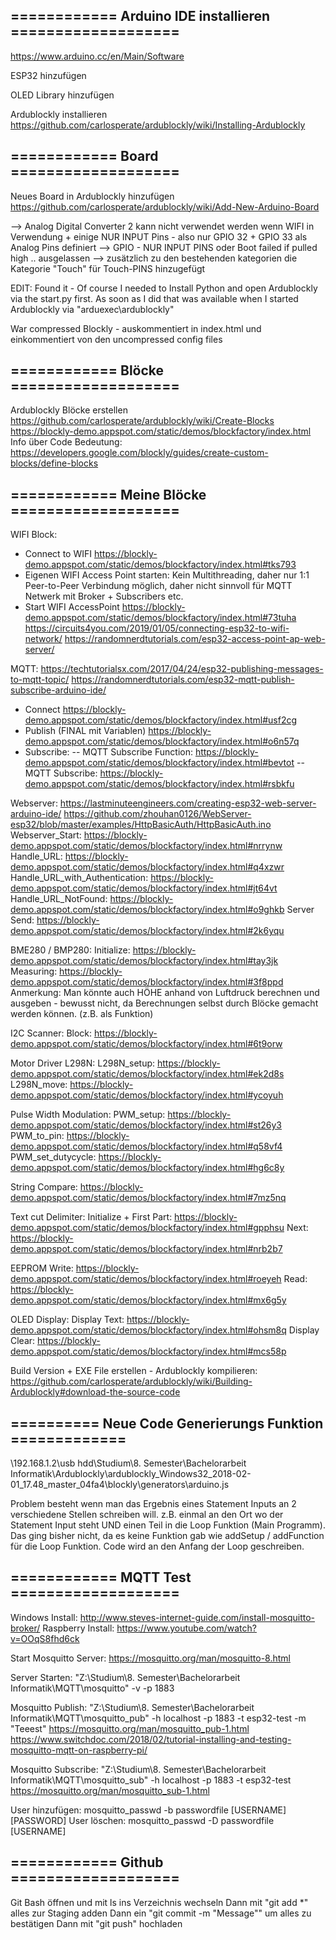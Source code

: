 ﻿## ============ Arduino IDE installieren ===================

https://www.arduino.cc/en/Main/Software

ESP32 hinzufügen

OLED Library hinzufügen

Ardublockly installieren
https://github.com/carlosperate/ardublockly/wiki/Installing-Ardublockly


## ============ Board ===================

Neues Board in Ardublockly hinzufügen
https://github.com/carlosperate/ardublockly/wiki/Add-New-Arduino-Board

--> Analog Digital Converter 2 kann nicht verwendet werden wenn WIFI in Verwendung
	+ einige NUR INPUT Pins - also nur GPIO 32 + GPIO 33 als Analog Pins definiert
--> GPIO - NUR INPUT PINS oder Boot failed if pulled high .. ausgelassen
--> zusätzlich zu den bestehenden kategorien die Kategorie "Touch" für Touch-PINS hinzugefügt	

EDIT: Found it - Of course I needed to Install Python and open Ardublockly via the start.py first.
As soon as I did that was available when I started Ardublockly via "arduexec\ardublockly"

War compressed Blockly - auskommentiert in index.html und einkommentiert von den uncompressed config files

## ============ Blöcke ===================

Ardublockly Blöcke erstellen
https://github.com/carlosperate/ardublockly/wiki/Create-Blocks
https://blockly-demo.appspot.com/static/demos/blockfactory/index.html
Info über Code Bedeutung: https://developers.google.com/blockly/guides/create-custom-blocks/define-blocks

## ============ Meine Blöcke ===================

WIFI Block:
- Connect to WIFI https://blockly-demo.appspot.com/static/demos/blockfactory/index.html#tks793
- Eigenen WIFI Access Point starten: Kein Multithreading, daher nur 1:1 Peer-to-Peer Verbindung möglich, daher nicht sinnvoll für MQTT Netwerk mit Broker + Subscribers etc.
- Start WIFI AccessPoint https://blockly-demo.appspot.com/static/demos/blockfactory/index.html#73tuha
	https://circuits4you.com/2019/01/05/connecting-esp32-to-wifi-network/
	https://randomnerdtutorials.com/esp32-access-point-ap-web-server/

MQTT: https://techtutorialsx.com/2017/04/24/esp32-publishing-messages-to-mqtt-topic/
https://randomnerdtutorials.com/esp32-mqtt-publish-subscribe-arduino-ide/
- Connect https://blockly-demo.appspot.com/static/demos/blockfactory/index.html#usf2cg
- Publish (FINAL mit Variablen) https://blockly-demo.appspot.com/static/demos/blockfactory/index.html#o6n57q
- Subscribe:
-- MQTT Subscribe Function: https://blockly-demo.appspot.com/static/demos/blockfactory/index.html#bevtot
-- MQTT Subscribe: https://blockly-demo.appspot.com/static/demos/blockfactory/index.html#rsbkfu

Webserver:
https://lastminuteengineers.com/creating-esp32-web-server-arduino-ide/
https://github.com/zhouhan0126/WebServer-esp32/blob/master/examples/HttpBasicAuth/HttpBasicAuth.ino
Webserver_Start: https://blockly-demo.appspot.com/static/demos/blockfactory/index.html#nrrynw
Handle_URL: https://blockly-demo.appspot.com/static/demos/blockfactory/index.html#q4xzwr
Handle_URL_with_Authentication: https://blockly-demo.appspot.com/static/demos/blockfactory/index.html#jt64vt
Handle_URL_NotFound: https://blockly-demo.appspot.com/static/demos/blockfactory/index.html#o9ghkb
Server Send: https://blockly-demo.appspot.com/static/demos/blockfactory/index.html#2k6yqu

BME280 / BMP280:
Initialize: https://blockly-demo.appspot.com/static/demos/blockfactory/index.html#tay3jk
Measuring: https://blockly-demo.appspot.com/static/demos/blockfactory/index.html#3f8ppd
Anmerkung: Man könnte auch HÖHE anhand von Luftdruck berechnen und ausgeben - bewusst nicht, da Berechnungen selbst durch Blöcke gemacht werden können. (z.B. als Funktion)

I2C Scanner:
Block: https://blockly-demo.appspot.com/static/demos/blockfactory/index.html#6t9orw

Motor Driver L298N:
L298N_setup: https://blockly-demo.appspot.com/static/demos/blockfactory/index.html#ek2d8s
L298N_move: https://blockly-demo.appspot.com/static/demos/blockfactory/index.html#ycoyuh

Pulse Width Modulation:
PWM_setup: https://blockly-demo.appspot.com/static/demos/blockfactory/index.html#st26y3
PWM_to_pin: https://blockly-demo.appspot.com/static/demos/blockfactory/index.html#q58vf4
PWM_set_dutycycle: https://blockly-demo.appspot.com/static/demos/blockfactory/index.html#hg6c8y

String Compare:
https://blockly-demo.appspot.com/static/demos/blockfactory/index.html#7mz5nq

Text cut Delimiter: 
Initialize + First Part: https://blockly-demo.appspot.com/static/demos/blockfactory/index.html#gpphsu
Next: https://blockly-demo.appspot.com/static/demos/blockfactory/index.html#nrb2b7

EEPROM
Write: https://blockly-demo.appspot.com/static/demos/blockfactory/index.html#roeyeh
Read: https://blockly-demo.appspot.com/static/demos/blockfactory/index.html#mx6g5y

OLED Display:
Display Text: https://blockly-demo.appspot.com/static/demos/blockfactory/index.html#ohsm8q
Display Clear: https://blockly-demo.appspot.com/static/demos/blockfactory/index.html#mcs58p


Build Version + EXE File erstellen - Ardublockly kompilieren: https://github.com/carlosperate/ardublockly/wiki/Building-Ardublockly#download-the-source-code


## ========== Neue Code Generierungs Funktion =============

\\192.168.1.2\usb hdd\Studium\8. Semester\Bachelorarbeit Informatik\Ardublockly\ardublockly_Windows32_2018-02-01_17.48_master_04fa4\blockly\generators\arduino.js

Problem besteht wenn man das Ergebnis eines Statement Inputs an 2 verschiedene Stellen schreiben will. z.B. einmal an den Ort wo der Statement Input steht UND einen Teil in die Loop Funktion (Main Programm). Das ging bisher nicht, da es keine Funktion gab wie addSetup / addFunction für die Loop Funktion. Code wird an den Anfang der Loop geschreiben.


## ============ MQTT Test ===================

Windows Install: http://www.steves-internet-guide.com/install-mosquitto-broker/
Raspberry Install: https://www.youtube.com/watch?v=OOqS8fhd6ck

Start Mosquitto Server: https://mosquitto.org/man/mosquitto-8.html

Server Starten: "Z:\Studium\8. Semester\Bachelorarbeit Informatik\MQTT\mosquitto" -v -p 1883

Mosquitto Publish: "Z:\Studium\8. Semester\Bachelorarbeit Informatik\MQTT\mosquitto_pub" -h localhost -p 1883 -t esp32-test -m "Teeest"
https://mosquitto.org/man/mosquitto_pub-1.html
https://www.switchdoc.com/2018/02/tutorial-installing-and-testing-mosquitto-mqtt-on-raspberry-pi/

Mosquitto Subscribe: "Z:\Studium\8. Semester\Bachelorarbeit Informatik\MQTT\mosquitto_sub" -h localhost -p 1883 -t esp32-test
https://mosquitto.org/man/mosquitto_sub-1.html 

User hinzufügen: mosquitto_passwd -b passwordfile [USERNAME] [PASSWORD]
User löschen: mosquitto_passwd -D passwordfile [USERNAME]

## ============ Github ===================

Git Bash öffnen und mit ls ins Verzeichnis wechseln
Dann mit "git add *" alles zur Staging adden
Dann ein "git commit -m "Message"" um alles zu bestätigen
Dann mit "git push" hochladen